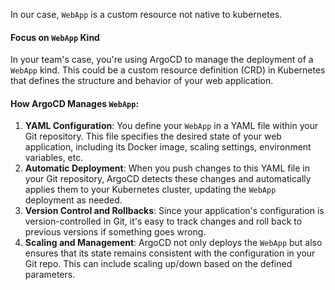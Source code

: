 In our case, `WebApp` is a custom resource not native to kubernetes.
#### Focus on `WebApp` Kind
In your team's case, you're using ArgoCD to manage the deployment of a `WebApp` kind. This could be a custom resource definition (CRD) in Kubernetes that defines the structure and behavior of your web application. 
#### How ArgoCD Manages `WebApp`:
1. **YAML Configuration**: You define your `WebApp` in a YAML file within your Git repository. This file specifies the desired state of your web application, including its Docker image, scaling settings, environment variables, etc.
2. **Automatic Deployment**: When you push changes to this YAML file in your Git repository, ArgoCD detects these changes and automatically applies them to your Kubernetes cluster, updating the `WebApp` deployment as needed.
3. **Version Control and Rollbacks**: Since your application's configuration is version-controlled in Git, it's easy to track changes and roll back to previous versions if something goes wrong.
4. **Scaling and Management**: ArgoCD not only deploys the `WebApp` but also ensures that its state remains consistent with the configuration in your Git repo. This can include scaling up/down based on the defined parameters.
